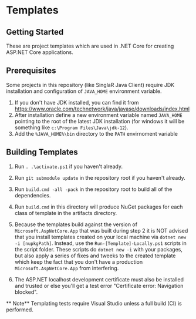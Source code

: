# Templates

## Getting Started
These are project templates which are used in .NET Core for creating ASP.NET Core applications.

## Prerequisites
Some projects in this repository (like SinglaR Java Client) require JDK installation and configuration of `JAVA_HOME` environment variable.
1. If you don't have JDK installed, you can find it from https://www.oracle.com/technetwork/java/javase/downloads/index.html
2. After installation define a new environment variable named `JAVA_HOME` pointing to the root of the latest JDK installation (for windows it will be something like `c:\Program Files\Java\jdk-12`).
3. Add the `%JAVA_HOME%\bin` directory to the `PATH` envirnoment variable

## Building Templates
1. Run `. .\activate.ps1` if you haven't already.

2. Run `git submodule update` in the repository root if you haven't already.
3. Run `build.cmd -all -pack` in the repository root to build all of the dependencies.
4. Run `build.cmd` in this directory will produce NuGet packages for each class of template in the artifacts directory.
5. Because the templates build against the version of `Microsoft.AspNetCore.App` that was built during step 2 it is NOT advised that you install templates created on your local machine via `dotnet new -i [nupkgPath]`. Instead, use the `Run-[Template]-Locally.ps1` scripts in the script folder. These scripts do `dotnet new -i` with your packages, but also apply a series of fixes and tweeks to the created template which keep the fact that you don't have a production `Microsoft.AspNetCore.App` from interfering.
6. The ASP.NET localhost development certificate must also be installed and trusted or else you'll get a test error "Certificate error: Navigation blocked".

** Note** Templating tests require Visual Studio unless a full build (CI) is performed.

